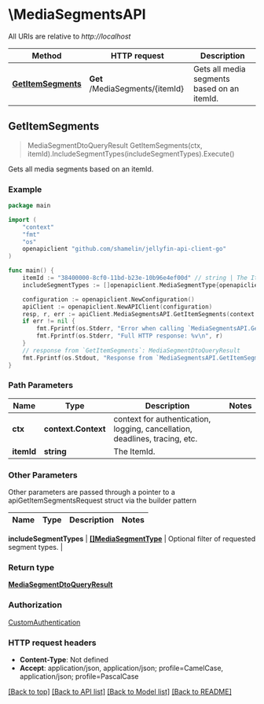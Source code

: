 # \MediaSegmentsAPI

All URIs are relative to *http://localhost*

Method | HTTP request | Description
------------- | ------------- | -------------
[**GetItemSegments**](MediaSegmentsAPI.md#GetItemSegments) | **Get** /MediaSegments/{itemId} | Gets all media segments based on an itemId.



## GetItemSegments

> MediaSegmentDtoQueryResult GetItemSegments(ctx, itemId).IncludeSegmentTypes(includeSegmentTypes).Execute()

Gets all media segments based on an itemId.

### Example

```go
package main

import (
	"context"
	"fmt"
	"os"
	openapiclient "github.com/shamelin/jellyfin-api-client-go"
)

func main() {
	itemId := "38400000-8cf0-11bd-b23e-10b96e4ef00d" // string | The ItemId.
	includeSegmentTypes := []openapiclient.MediaSegmentType{openapiclient.MediaSegmentType("Unknown")} // []MediaSegmentType | Optional filter of requested segment types. (optional)

	configuration := openapiclient.NewConfiguration()
	apiClient := openapiclient.NewAPIClient(configuration)
	resp, r, err := apiClient.MediaSegmentsAPI.GetItemSegments(context.Background(), itemId).IncludeSegmentTypes(includeSegmentTypes).Execute()
	if err != nil {
		fmt.Fprintf(os.Stderr, "Error when calling `MediaSegmentsAPI.GetItemSegments``: %v\n", err)
		fmt.Fprintf(os.Stderr, "Full HTTP response: %v\n", r)
	}
	// response from `GetItemSegments`: MediaSegmentDtoQueryResult
	fmt.Fprintf(os.Stdout, "Response from `MediaSegmentsAPI.GetItemSegments`: %v\n", resp)
}
```

### Path Parameters


Name | Type | Description  | Notes
------------- | ------------- | ------------- | -------------
**ctx** | **context.Context** | context for authentication, logging, cancellation, deadlines, tracing, etc.
**itemId** | **string** | The ItemId. | 

### Other Parameters

Other parameters are passed through a pointer to a apiGetItemSegmentsRequest struct via the builder pattern


Name | Type | Description  | Notes
------------- | ------------- | ------------- | -------------

 **includeSegmentTypes** | [**[]MediaSegmentType**](MediaSegmentType.md) | Optional filter of requested segment types. | 

### Return type

[**MediaSegmentDtoQueryResult**](MediaSegmentDtoQueryResult.md)

### Authorization

[CustomAuthentication](../README.md#CustomAuthentication)

### HTTP request headers

- **Content-Type**: Not defined
- **Accept**: application/json, application/json; profile=CamelCase, application/json; profile=PascalCase

[[Back to top]](#) [[Back to API list]](../README.md#documentation-for-api-endpoints)
[[Back to Model list]](../README.md#documentation-for-models)
[[Back to README]](../README.md)

